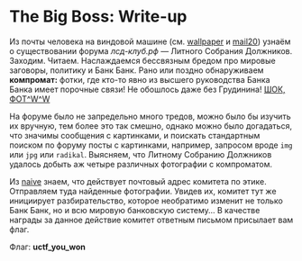 # The Big Boss: Write-up

Из почты человека на виндовой машине (см. [wallpaper](../wallpaper) и [mail20](../mail20)) узнаём о существовании форума _лсд-клуб.рф_ — Литного Собрания Должников. Заходим. Читаем. Наслаждаемся бессвязным бредом про мировые заговоры, политику и Банк Банк. Рано или поздно обнаруживаем **компромат:** фотки, где кто-то явно из высшего руководства Банка Банка имеет порочные связи! Не обошлось даже без Грудинина! [ШОК, ФОТ^W^W](images/)

На форуме было не запредельно много тредов, можно было бы изучить их вручную, тем более это так смешно, однако можно было догадаться, что значимы сообщения с картинками, и поискать стандартным поиском по форуму посты с картинками, например, запросом вроде `img` или `jpg` или `radikal`. Выясняем, что Литному Собранию Должников удалось добыть аж четыре различных фотографии с компроматом.

Из [naive](../naive) знаем, что действует почтовый адрес комитета по этике. Отправляем туда найденные фотографии. Увидев их, комитет тут же инициирует разбирательство, которое необратимо изменит не только Банк Банк, но и всю мировую банковскую систему… В качестве награды за данное действие комитет ответным письмом присылает вам флаг.

Флаг: **uctf_you_won**
